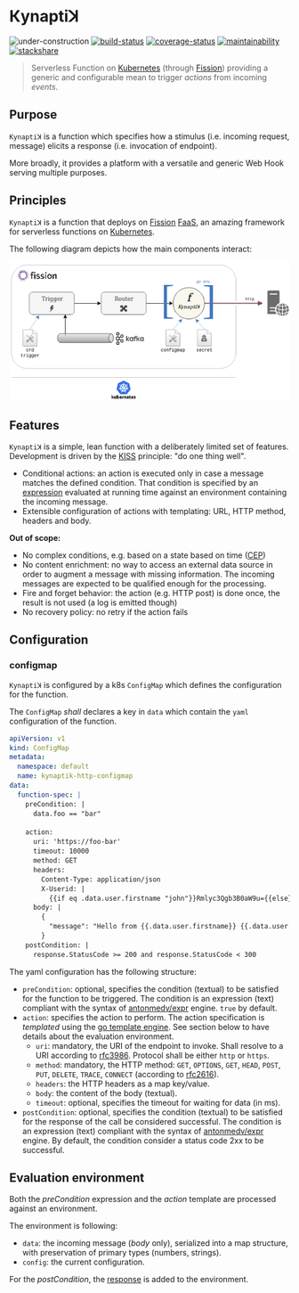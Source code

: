 Кynaptiꓘ
========

![under-construction](https://img.shields.io/badge/%F0%9F%9A%A7-under%20construction-important)
[![build-status](https://travis-ci.org/ccamel/kynaptik.svg?branch=master)](https://travis-ci.org/ccamel/kynaptik)
[![coverage-status](https://coveralls.io/repos/github/ccamel/kynaptik/badge.svg?branch=master&kill_cache=1)](https://coveralls.io/github/ccamel/kynaptik?branch=master)
[![maintainability](https://api.codeclimate.com/v1/badges/bb38e3df1b0591b4d1ef/maintainability)](https://codeclimate.com/github/ccamel/kynaptik/maintainability)
[![stackshare](http://img.shields.io/badge/tech-stack-0690fa.svg?style=flat)](https://stackshare.io/ccamel/kynaptik)

> Serverless Function on [Kubernetes] (through [Fission](https://fission.io/)) providing a generic and configurable mean to trigger _actions_ from incoming _events_.

## Purpose

`Kynaptiꓘ` is a function which specifies how a stimulus (i.e. incoming request, message) elicits a response (i.e. invocation of endpoint).

More broadly, it provides a platform with a versatile and generic Web Hook serving multiple purposes.

## Principles

`Kynaptiꓘ` is a function that deploys on [Fission] [FaaS](https://en.wikipedia.org/wiki/Function_as_a_service), an amazing framework for serverless functions on [Kubernetes].

The following diagram depicts how the main components interact:

![overview](doc/kynaptik-overview.png)

## Features

`Kynaptiꓘ` is a simple, lean function with a deliberately limited set of features. Development is driven by the [KISS](https://en.wikipedia.org/wiki/KISS_principle) principle:
"do one thing well".

- Conditional actions: an action is executed only in case a message matches the defined condition. That condition is specified by an [expression](https://github.com/antonmedv/expr) evaluated
at running time against an environment containing the incoming message.
- Extensible configuration of actions with templating: URL, HTTP method, headers and body.

__Out of scope:__

- No complex conditions, e.g. based on a state based on time ([CEP](https://en.wikipedia.org/wiki/Complex_event_processing))
- No content enrichment: no way to access an external data source in order to augment a message with missing information.
The incoming messages are expected to be qualified enough for the processing.
- Fire and forget behavior: the action (e.g. HTTP post) is done once, the result is not used (a log is emitted though)
- No recovery policy: no retry if the action fails

## Configuration

### configmap

`Kynaptiꓘ` is configured by a k8s `ConfigMap` which defines the configuration for the function.

The `ConfigMap` _shall_ declares a key in `data` which contain the `yaml` configuration of the function.

```yaml
apiVersion: v1
kind: ConfigMap
metadata:
  namespace: default
  name: kynaptik-http-configmap
data:
  function-spec: |
    preCondition: |
      data.foo == "bar"

    action:
      uri: 'https://foo-bar'      
      timeout: 10000
      method: GET
      headers:
        Content-Type: application/json
        X-Userid: |
          {{if eq .data.user.firstname "john"}}Rmlyc3Qgb3B0aW9u={{else}}U2Vjb25kIG9wdGlvbg=={{end}}
      body: |
        {
          "message": "Hello from {{.data.user.firstname}} {{.data.user.lastname}}"
        }
    postCondition: |
      response.StatusCode >= 200 and response.StatusCode < 300
```

The yaml configuration has the following structure:

- `preCondition`: optional, specifies the condition (textual) to be satisfied for the function to be triggered. The condition is an expression 
(text) compliant with the syntax of [antonmedv/expr](https://github.com/antonmedv/expr/blob/master/docs/Language-Definition.md) engine. `true` by default.
- `action`: specifies the action to perform. The action specification is _templated_ using the [go template engine](https://golang.org/pkg/text/template/).
See section below to have details about the evaluation environment.
  - `uri`: mandatory, the URI of the endpoint to invoke. Shall resolve to a URI according to [rfc3986](https://www.ietf.org/rfc/rfc3986.txt).
  Protocol shall be either `http` or `https`.
  - `method`: mandatory, the HTTP method: `GET`, `OPTIONS`, `GET`, `HEAD`, `POST`, `PUT`, `DELETE`, `TRACE`, `CONNECT` (according to [rfc2616](https://www.ietf.org/rfc/rfc2616.txt)).
  - `headers`: the HTTP headers as a map key/value.
  - `body`: the content of the body (textual).
  - `timeout`: optional, specifies the timeout for waiting for data (in ms).
- `postCondition`: optional, specifies the condition (textual) to be satisfied for the response of the call be considered successful.
The condition is an expression (text) compliant with the syntax of [antonmedv/expr](https://github.com/antonmedv/expr/blob/master/docs/Language-Definition.md) engine.
By default, the condition consider a status code 2xx to be successful.

## Evaluation environment

Both the _preCondition_ expression and the _action_ template are processed against an environment.

The environment is following:

- `data`: the incoming message (_body_ only), serialized into a map structure, with preservation of primary types (numbers, strings).
- `config`: the current configuration.

For the _postCondition_, the [response](https://golang.org/pkg/net/http/#Response) is added to the environment. 

[Kubernetes]: https://kubernetes.io/
[Fission]: https://fission.io/
[Kafka]: https://kafka.apache.org/
